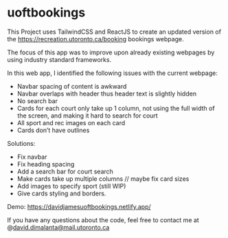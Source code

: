 # uoftbookings

This Project uses TailwindCSS and ReactJS to create an updated version of the
https://recreation.utoronto.ca/booking bookings webpage. 

The focus of this app was to improve upon already existing webpages by using 
industry standard frameworks.

In this web app, I identified the following issues with the current 
webpage:
 
- Navbar spacing of content is awkward
- Navbar overlaps with header thus header text is slightly hidden
- No search bar
- Cards for each court only take up 1 column, not using the full width of the screen, 
  and making it hard to search for court 
- All sport and rec images on each card
- Cards don’t have outlines

Solutions: 
- Fix navbar
- Fix heading spacing
- Add a search bar for court search 
- Make cards take up multiple columns // maybe fix card sizes
- Add images to specify sport (still WIP)
- Give cards styling and borders. 

Demo:
https://davidjamesuoftbookings.netlify.app/

If you have any questions about the code, feel free to contact me at
@david.dimalanta@mail.utoronto.ca
